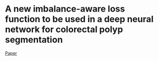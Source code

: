 # A new imbalance-aware loss function to be used in a deep neural network for colorectal polyp segmentation
[Paper]([URL](https://doi.org/10.1016/j.compbiomed.2022.106205))
